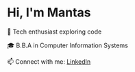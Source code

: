 # Hi, I'm Mantas

🚀 Tech enthusiast exploring code

🎓 B.B.A in Computer Information Systems

📫 Connect with me: [LinkedIn](https://linkedin.com/in/mantaskunigonis)
